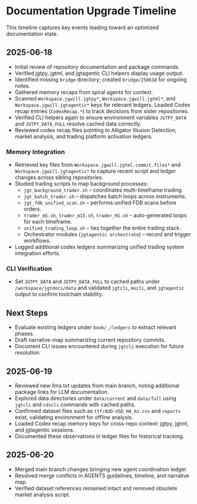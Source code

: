# Documentation Upgrade Timeline

This timeline captures key events leading toward an optimized documentation state.

## 2025-06-18
- Initial review of repository documentation and package commands.
- Verified jgtpy, jgtml, and jgtagentic CLI helpers display usage output.
- Identified missing `bridge` directory; created `bridge/250618` for ongoing notes.
- Gathered memory recaps from spiral agents for context.
- Scanned `Workspace.jgwill.jgtpy*`, `Workspace.jgwill.jgtml*`, and `Workspace.jgwill.jgtagentic*` keys for relevant ledgers.
  Loaded Codex recap entries (`CodexRecap.*`) to track decisions from sister repositories.
- Verified CLI helpers again to ensure environment variables `JGTPY_DATA` and `JGTPY_DATA_FULL` resolve cached data correctly.
- Reviewed codex recap files pointing to Alligator Illusion Detection, market analysis, and trading platform activation ledgers.

### Memory Integration
- Retrieved key files from `Workspace.jgwill.jgtml.commit.files*` and `Workspace.jgwill.jgtagentic*` to capture recent script and ledger changes across sibling repositories.
- Studied trading scripts to map background processes:
  - `jgt_background_trader.sh` – coordinates multi-timeframe trading.
  - `jgt_batch_trader.sh` – dispatches batch loops across instruments.
  - `jgt_fdb_unified_scan.sh` – performs unified FDB scans before orders.
  - `trader_m5.sh`, `trader_m15.sh`, `trader_H1.sh` – auto-generated loops for each timeframe.
  - `unified_trading_loop.sh` – ties together the entire trading stack.
  - Orchestrator modules (`jgtagentic orchestrate`) – record and trigger workflows.
- Logged additional codex ledgers summarizing unified trading system integration efforts.

### CLI Verification
- Set `JGTPY_DATA` and `JGTPY_DATA_FULL` to cached paths under `/workspace/jgtdocs/data` and validated `jgtcli`, `mxcli`, and `jgtagentic` output to confirm toolchain stability.

## Next Steps
- Evaluate existing ledgers under `book/_/ledgers` to extract relevant phases.
- Draft narrative-map summarizing current repository commits.
- Document CLI issues encountered during `jgtcli` execution for future resolution.

## 2025-06-19
- Reviewed new llms.txt updates from main branch, noting additional package links for LLM documentation.
- Explored data directories under `data/current` and `data/full` using `jgtcli` and `cdscli` commands with cached paths.
- Confirmed dataset files such as `ttf/AUD-USD_H4_mz.csv` and `reports` exist, validating environment for offline analysis.
- Loaded Codex recap memory keys for cross-repo context: jgtpy, jgtml, and jgtagentic sessions.
- Documented these observations in ledger files for historical tracking.

## 2025-06-20
- Merged main branch changes bringing new agent coordination ledger.
- Resolved merge conflicts in AGENTS guidelines, timeline, and narrative map.
- Verified dataset references remained intact and removed obsolete market analysis script.
